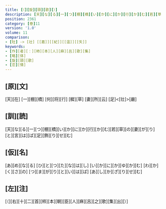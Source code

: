 ```yaml
---
title: [（][旋][頭][歌][）]
description: [天][な][る][一][つ][棚][橋][い][か][に][か][行][か][む][若][草][の][妻][が][り][と][言][は][ば][足][飾][り][せ][む]
position: 2361
category: [巻]11
version: '1.0'
volume: 11
comparison:
- [牡] -> [壮] [[嘉]][[紀]][[温]][[矢]]
keywords:
- [作][者][：][柿][本][人][麻][呂][歌][集]
- [略][体]
- [旋][頭][歌]
- [恋][情]
---
```


## [原][文]

[天][在] [一][棚][橋] [何][将][行] [穉][草] [妻][所][云] [足]<[壮]>[嚴]

## [訓][読]

[天][な][る][一][つ][棚][橋][い][か][に][か][行][か][む][若][草][の][妻][が][り][と][言][は][ば][足][飾][り][せ][む]

## [仮][名]

[あ][め][な][る] [ひ][と][つ][た][な][は][し] [い][か][に][か][ゆ][か][む] [わ][か][く][さ][の] [つ][ま][が][り][と][い][は][ば] [あ][し][か][ざ][り][せ][む]

## [左][注]

[（][右][十][二][首][柿][本][朝][臣][人][麻][呂][之][歌][集][出][）]
